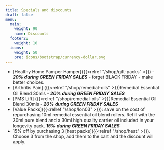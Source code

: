```yaml
---
title: Specials and discounts
draft: false
menu:
  main:
    weight: 90
    name: Discounts
  footer2:
    weight: 10
  icons:
    weight: 50
    pre: icons/bootstrap/currency-dollar.svg
---
```

* \[Healthy Home Pamper Hamper]({{<relref "/shop/gift-packs" >}}) - ***20% during GREEN FRIDAY SALES*** - forget BLACK FRIDAY - make better choices.
* \[A﻿rthritis Pain] ({{<relref "/shop/remedial-oils" >}})Remedial Essential Oil Blend 30mls - ***20% during GREEN FRIDAY SALES*** 
* \[P﻿MS Lift] ({{<relref "/shop/remedial-oils" >}})Remedial Essential Oil Blend 30mls - ***20% during GREEN FRIDAY SALES*** 
* \[Value Packs]({{<relref "/shop/lon03" >}}):  save on the cost of repurchasing 10ml remedial essential oil blend rollers.  Refill with the 30ml pure blend and a 30ml high quality carrier oil included in your longevity pack.  ***15% during GREEN FRIDAY SALES*** 
* 15% off by purchasing 3 \[heat packs]({{<relref "/shop/heat" >}}). Choose 3 from the shop, add them to the cart and the discount will apply.